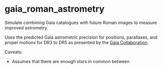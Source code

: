 # gaia_roman_astrometry
Simulate combining Gaia catalogues with future Roman images to measure improved astrometry.

Uses the predicted Gaia astrometric precision for positions, parallaxes, and proper motions for DR3 to DR5 as presented by the [Gaia Collaboration](https://www.cosmos.esa.int/web/gaia/science-performance). 

Caveats:
* Assumes that there are enough stars in common between 
